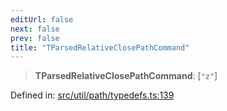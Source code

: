 ```yaml
---
editUrl: false
next: false
prev: false
title: "TParsedRelativeClosePathCommand"
---
```


> **TParsedRelativeClosePathCommand**: \[`"z"`\]

Defined in: [src/util/path/typedefs.ts:139](https://github.com/fabricjs/fabric.js/blob/8748628df7e9de00ba77413bfc3ad9e9fe9d4f30/src/util/path/typedefs.ts#L139)
